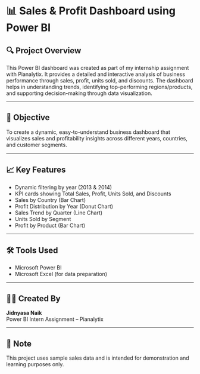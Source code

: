 # 📊 Sales & Profit Dashboard using Power BI

## 🔍 Project Overview
This Power BI dashboard was created as part of my internship assignment with Pianalytix. It provides a detailed and interactive analysis of business performance through sales, profit, units sold, and discounts. The dashboard helps in understanding trends, identifying top-performing regions/products, and supporting decision-making through data visualization.

---

## 🎯 Objective
To create a dynamic, easy-to-understand business dashboard that visualizes sales and profitability insights across different years, countries, and customer segments.

---

## 📈 Key Features
- Dynamic filtering by year (2013 & 2014)
- KPI cards showing Total Sales, Profit, Units Sold, and Discounts
- Sales by Country (Bar Chart)
- Profit Distribution by Year (Donut Chart)
- Sales Trend by Quarter (Line Chart)
- Units Sold by Segment
- Profit by Product (Bar Chart)

---

## 🛠️ Tools Used
- Microsoft Power BI
- Microsoft Excel (for data preparation)

---

## 👩‍💻 Created By
**Jidnyasa Naik**  
Power BI Intern Assignment – Pianalytix

---

## 📌 Note
This project uses sample sales data and is intended for demonstration and learning purposes only.

